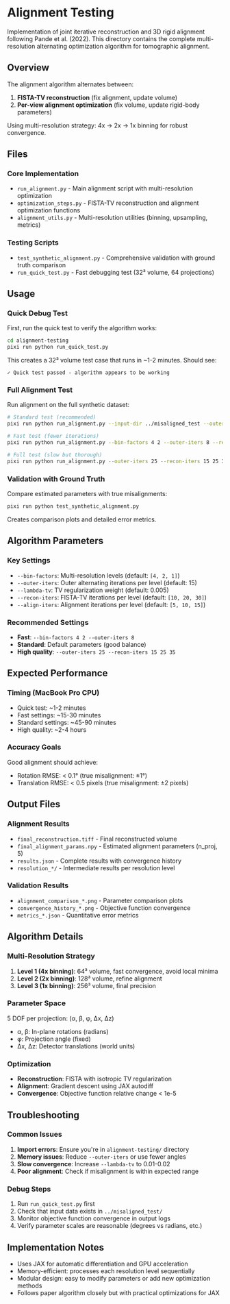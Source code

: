 # Alignment Testing

Implementation of joint iterative reconstruction and 3D rigid alignment following Pande et al. (2022). This directory contains the complete multi-resolution alternating optimization algorithm for tomographic alignment.

## Overview

The alignment algorithm alternates between:
1. **FISTA-TV reconstruction** (fix alignment, update volume)
2. **Per-view alignment optimization** (fix volume, update rigid-body parameters)

Using multi-resolution strategy: 4x → 2x → 1x binning for robust convergence.

## Files

### Core Implementation
- `run_alignment.py` - Main alignment script with multi-resolution optimization
- `optimization_steps.py` - FISTA-TV reconstruction and alignment optimization functions
- `alignment_utils.py` - Multi-resolution utilities (binning, upsampling, metrics)

### Testing Scripts
- `test_synthetic_alignment.py` - Comprehensive validation with ground truth comparison
- `run_quick_test.py` - Fast debugging test (32³ volume, 64 projections)

## Usage

### Quick Debug Test
First, run the quick test to verify the algorithm works:

```bash
cd alignment-testing
pixi run python run_quick_test.py
```

This creates a 32³ volume test case that runs in ~1-2 minutes. Should see:
```
✓ Quick test passed - algorithm appears to be working
```

### Full Alignment Test
Run alignment on the full synthetic dataset:

```bash
# Standard test (recommended)
pixi run python run_alignment.py --input-dir ../misaligned_test --outer-iters 15 --lambda-tv 0.005

# Fast test (fewer iterations)  
pixi run python run_alignment.py --bin-factors 4 2 --outer-iters 8 --recon-iters 8 12 --align-iters 5 8

# Full test (slow but thorough)
pixi run python run_alignment.py --outer-iters 25 --recon-iters 15 25 35 --align-iters 8 12 18
```

### Validation with Ground Truth
Compare estimated parameters with true misalignments:

```bash
pixi run python test_synthetic_alignment.py
```

Creates comparison plots and detailed error metrics.

## Algorithm Parameters

### Key Settings
- `--bin-factors`: Multi-resolution levels (default: `[4, 2, 1]`)
- `--outer-iters`: Outer alternating iterations per level (default: 15)
- `--lambda-tv`: TV regularization weight (default: 0.005)
- `--recon-iters`: FISTA-TV iterations per level (default: `[10, 20, 30]`)
- `--align-iters`: Alignment iterations per level (default: `[5, 10, 15]`)

### Recommended Settings
- **Fast**: `--bin-factors 4 2 --outer-iters 8`
- **Standard**: Default parameters (good balance)
- **High quality**: `--outer-iters 25 --recon-iters 15 25 35`

## Expected Performance

### Timing (MacBook Pro CPU)
- Quick test: ~1-2 minutes
- Fast settings: ~15-30 minutes  
- Standard settings: ~45-90 minutes
- High quality: ~2-4 hours

### Accuracy Goals
Good alignment should achieve:
- Rotation RMSE: < 0.1° (true misalignment: ±1°)
- Translation RMSE: < 0.5 pixels (true misalignment: ±2 pixels)

## Output Files

### Alignment Results
- `final_reconstruction.tiff` - Final reconstructed volume
- `final_alignment_params.npy` - Estimated alignment parameters (n_proj, 5)
- `results.json` - Complete results with convergence history
- `resolution_*/` - Intermediate results per resolution level

### Validation Results  
- `alignment_comparison_*.png` - Parameter comparison plots
- `convergence_history_*.png` - Objective function convergence
- `metrics_*.json` - Quantitative error metrics

## Algorithm Details

### Multi-Resolution Strategy
1. **Level 1 (4x binning)**: 64³ volume, fast convergence, avoid local minima
2. **Level 2 (2x binning)**: 128³ volume, refine alignment
3. **Level 3 (1x binning)**: 256³ volume, final precision

### Parameter Space
5 DOF per projection: (α, β, φ, Δx, Δz)
- α, β: In-plane rotations (radians)
- φ: Projection angle (fixed)  
- Δx, Δz: Detector translations (world units)

### Optimization
- **Reconstruction**: FISTA with isotropic TV regularization
- **Alignment**: Gradient descent using JAX autodiff
- **Convergence**: Objective function relative change < 1e-5

## Troubleshooting

### Common Issues
1. **Import errors**: Ensure you're in `alignment-testing/` directory
2. **Memory issues**: Reduce `--outer-iters` or use fewer angles
3. **Slow convergence**: Increase `--lambda-tv` to 0.01-0.02
4. **Poor alignment**: Check if misalignment is within expected range

### Debug Steps
1. Run `run_quick_test.py` first
2. Check that input data exists in `../misaligned_test/`
3. Monitor objective function convergence in output logs
4. Verify parameter scales are reasonable (degrees vs radians, etc.)

## Implementation Notes

- Uses JAX for automatic differentiation and GPU acceleration
- Memory-efficient: processes each resolution level sequentially
- Modular design: easy to modify parameters or add new optimization methods
- Follows paper algorithm closely but with practical optimizations for JAX